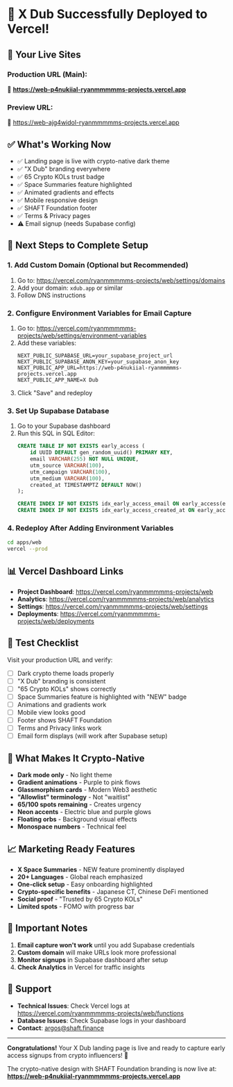 # 🎉 X Dub Successfully Deployed to Vercel!

## 🚀 Your Live Sites

### Production URL (Main):
🔗 **https://web-p4nukiial-ryanmmmmms-projects.vercel.app**

### Preview URL:
🔗 https://web-ajg4widol-ryanmmmmms-projects.vercel.app

## ✅ What's Working Now

- ✅ Landing page is live with crypto-native dark theme
- ✅ "X Dub" branding everywhere
- ✅ 65 Crypto KOLs trust badge
- ✅ Space Summaries feature highlighted
- ✅ Animated gradients and effects
- ✅ Mobile responsive design
- ✅ SHAFT Foundation footer
- ✅ Terms & Privacy pages
- ⚠️ Email signup (needs Supabase config)

## 🔧 Next Steps to Complete Setup

### 1. Add Custom Domain (Optional but Recommended)
1. Go to: https://vercel.com/ryanmmmmms-projects/web/settings/domains
2. Add your domain: `xdub.app` or similar
3. Follow DNS instructions

### 2. Configure Environment Variables for Email Capture
1. Go to: https://vercel.com/ryanmmmmms-projects/web/settings/environment-variables
2. Add these variables:
   ```
   NEXT_PUBLIC_SUPABASE_URL=your_supabase_project_url
   NEXT_PUBLIC_SUPABASE_ANON_KEY=your_supabase_anon_key
   NEXT_PUBLIC_APP_URL=https://web-p4nukiial-ryanmmmmms-projects.vercel.app
   NEXT_PUBLIC_APP_NAME=X Dub
   ```
3. Click "Save" and redeploy

### 3. Set Up Supabase Database
1. Go to your Supabase dashboard
2. Run this SQL in SQL Editor:
   ```sql
   CREATE TABLE IF NOT EXISTS early_access (
       id UUID DEFAULT gen_random_uuid() PRIMARY KEY,
       email VARCHAR(255) NOT NULL UNIQUE,
       utm_source VARCHAR(100),
       utm_campaign VARCHAR(100),
       utm_medium VARCHAR(100),
       created_at TIMESTAMPTZ DEFAULT NOW()
   );

   CREATE INDEX IF NOT EXISTS idx_early_access_email ON early_access(email);
   CREATE INDEX IF NOT EXISTS idx_early_access_created_at ON early_access(created_at DESC);
   ```

### 4. Redeploy After Adding Environment Variables
```bash
cd apps/web
vercel --prod
```

## 📊 Vercel Dashboard Links

- **Project Dashboard**: https://vercel.com/ryanmmmmms-projects/web
- **Analytics**: https://vercel.com/ryanmmmmms-projects/web/analytics
- **Settings**: https://vercel.com/ryanmmmmms-projects/web/settings
- **Deployments**: https://vercel.com/ryanmmmmms-projects/web/deployments

## 🧪 Test Checklist

Visit your production URL and verify:
- [ ] Dark crypto theme loads properly
- [ ] "X Dub" branding is consistent
- [ ] "65 Crypto KOLs" shows correctly
- [ ] Space Summaries feature is highlighted with "NEW" badge
- [ ] Animations and gradients work
- [ ] Mobile view looks good
- [ ] Footer shows SHAFT Foundation
- [ ] Terms and Privacy links work
- [ ] Email form displays (will work after Supabase setup)

## 🎨 What Makes It Crypto-Native

- **Dark mode only** - No light theme
- **Gradient animations** - Purple to pink flows
- **Glassmorphism cards** - Modern Web3 aesthetic
- **"Allowlist" terminology** - Not "waitlist"
- **65/100 spots remaining** - Creates urgency
- **Neon accents** - Electric blue and purple glows
- **Floating orbs** - Background visual effects
- **Monospace numbers** - Technical feel

## 📈 Marketing Ready Features

- **X Space Summaries** - NEW feature prominently displayed
- **20+ Languages** - Global reach emphasized
- **One-click setup** - Easy onboarding highlighted
- **Crypto-specific benefits** - Japanese CT, Chinese DeFi mentioned
- **Social proof** - "Trusted by 65 Crypto KOLs"
- **Limited spots** - FOMO with progress bar

## 🚨 Important Notes

1. **Email capture won't work** until you add Supabase credentials
2. **Custom domain** will make URLs look more professional
3. **Monitor signups** in Supabase dashboard after setup
4. **Check Analytics** in Vercel for traffic insights

## 💬 Support

- **Technical Issues**: Check Vercel logs at https://vercel.com/ryanmmmmms-projects/web/functions
- **Database Issues**: Check Supabase logs in your dashboard
- **Contact**: argos@shaft.finance

---

**Congratulations!** Your X Dub landing page is live and ready to capture early access signups from crypto influencers! 🚀

The crypto-native design with SHAFT Foundation branding is now live at:
**https://web-p4nukiial-ryanmmmmms-projects.vercel.app**